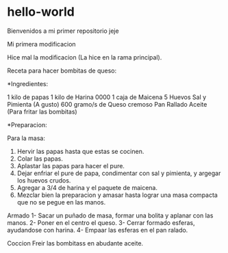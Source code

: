# hello-world
Bienvenidos a mi primer repositorio jeje 

Mi primera modificacion

Hice mal la modificacion (La hice en la rama principal). 

Receta para hacer bombitas de queso:

*Ingredientes:

1 kilo de papas
1 kilo de Harina 0000
1 caja de Maicena
5 Huevos
Sal y Pimienta (A gusto)
600 gramo/s de Queso cremoso
Pan Rallado
Aceite (Para fritar las bombitas)

*Preparacion:

Para la masa:
1) Hervir las papas hasta que estas se cocinen.
2) Colar las papas.
3) Aplastar las papas para hacer el pure.
4) Dejar enfriar el pure de papa, condimentar con sal y pimienta, y argegar los huevos crudos.
5) Agregar a 3/4 de harina y el paquete de maicena.
6) Mezclar bien la preparacion y amasar hasta lograr una masa compacta que no se pegue en las manos.

Armado
1- Sacar un puñado de masa, formar una bolita y aplanar con las manos.
2- Poner en el centro el queso.
3- Cerrar formado esferas, ayudandose con harina.
4- Empaar las esferas en el pan ralado.

Coccion
Freir las bombitass en abudante aceite.
